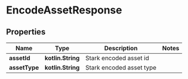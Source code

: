 
# EncodeAssetResponse

## Properties
Name | Type | Description | Notes
------------ | ------------- | ------------- | -------------
**assetId** | **kotlin.String** | Stark encoded asset id | 
**assetType** | **kotlin.String** | Stark encoded asset type | 




